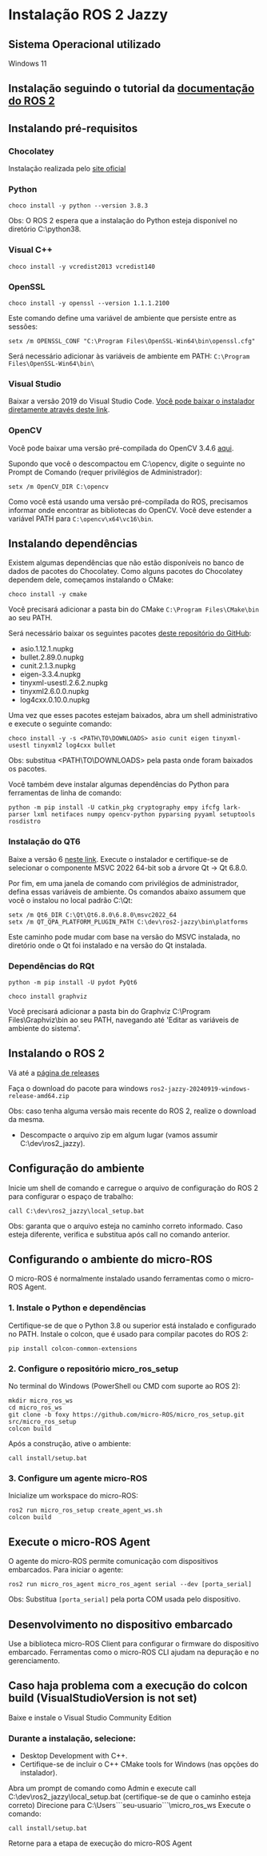 # Instalação ROS 2 Jazzy

## Sistema Operacional utilizado
Windows 11

## Instalação seguindo o tutorial da [documentação do ROS 2](https://docs.ros.org/en/foxy/Installation/Windows-Install-Binary.html)

## Instalando pré-requisitos

### Chocolatey

Instalação realizada pelo [site oficial](https://chocolatey.org/)

### Python

```
choco install -y python --version 3.8.3
```

Obs: O ROS 2 espera que a instalação do Python esteja disponível no diretório C:\python38.

### Visual C++

```
choco install -y vcredist2013 vcredist140
```

### OpenSSL

```
choco install -y openssl --version 1.1.1.2100
```

Este comando define uma variável de ambiente que persiste entre as sessões: 
```
setx /m OPENSSL_CONF "C:\Program Files\OpenSSL-Win64\bin\openssl.cfg"
```

Será necessário adicionar às variáveis de ambiente em PATH: ```C:\Program Files\OpenSSL-Win64\bin\```

### Visual Studio

Baixar a versão 2019 do Visual Studio Code. [Você pode baixar o instalador diretamente através deste link](https://visualstudio.microsoft.com/pt-br/vs/older-downloads/). 

### OpenCV

Você pode baixar uma versão pré-compilada do OpenCV 3.4.6 [aqui](https://github.com/ros2/ros2/releases/download/opencv-archives/opencv-3.4.6-vc16.VS2019.zip).

Supondo que você o descompactou em C:\opencv, digite o seguinte no Prompt de Comando (requer privilégios de Administrador):
```
setx /m OpenCV_DIR C:\opencv
```

Como você está usando uma versão pré-compilada do ROS, precisamos informar onde encontrar as bibliotecas do OpenCV. Você deve estender a variável PATH para ```C:\opencv\x64\vc16\bin```.

## Instalando dependências

Existem algumas dependências que não estão disponíveis no banco de dados de pacotes do Chocolatey. Como alguns pacotes do Chocolatey dependem dele, começamos instalando o CMake:

```
choco install -y cmake
```

Você precisará adicionar a pasta bin do CMake ```C:\Program Files\CMake\bin``` ao seu PATH.

Será necessário baixar os seguintes pacotes [deste repositório do GitHub](https://github.com/ros2/choco-packages/releases/tag/2022-03-15): 

- asio.1.12.1.nupkg
- bullet.2.89.0.nupkg
- cunit.2.1.3.nupkg
- eigen-3.3.4.nupkg
- tinyxml-usestl.2.6.2.nupkg
- tinyxml2.6.0.0.nupkg
- log4cxx.0.10.0.nupkg

Uma vez que esses pacotes estejam baixados, abra um shell administrativo e execute o seguinte comando:

```
choco install -y -s <PATH\TO\DOWNLOADS> asio cunit eigen tinyxml-usestl tinyxml2 log4cxx bullet
```

Obs: substitua <PATH\TO\DOWNLOADS> pela pasta onde foram baixados os pacotes.

Você também deve instalar algumas dependências do Python para ferramentas de linha de comando: 
```
python -m pip install -U catkin_pkg cryptography empy ifcfg lark-parser lxml netifaces numpy opencv-python pyparsing pyyaml setuptools rosdistro
```

### Instalação do QT6

Baixe a versão 6 [neste link](https://www.qt.io/offline-installers). Execute o instalador e certifique-se de selecionar o componente MSVC 2022 64-bit sob a árvore Qt -> Qt 6.8.0.

Por fim, em uma janela de comando com privilégios de administrador, defina essas variáveis de ambiente. Os comandos abaixo assumem que você o instalou no local padrão C:\Qt:
```
setx /m Qt6_DIR C:\Qt\Qt6.8.0\6.8.0\msvc2022_64
setx /m QT_QPA_PLATFORM_PLUGIN_PATH C:\dev\ros2-jazzy\bin\platforms
```

Este caminho pode mudar com base na versão do MSVC instalada, no diretório onde o Qt foi instalado e na versão do Qt instalada.

### Dependências do RQt

```
python -m pip install -U pydot PyQt6
```

```
choco install graphviz
```

Você precisará adicionar a pasta bin do Graphviz C:\Program Files\Graphviz\bin ao seu PATH, navegando até 'Editar as variáveis de ambiente do sistema'.

## Instalando o ROS 2

Vá até a [página de releases](https://github.com/ros2/ros2/releases)

Faça o download do pacote para windows ```ros2-jazzy-20240919-windows-release-amd64.zip```

 Obs: caso tenha alguma versão mais recente do ROS 2, realize o download da mesma.

 - Descompacte o arquivo zip em algum lugar (vamos assumir C:\dev\ros2_jazzy).

## Configuração do ambiente

Inicie um shell de comando e carregue o arquivo de configuração do ROS 2 para configurar o espaço de trabalho:
```
call C:\dev\ros2_jazzy\local_setup.bat
```

Obs: garanta que o arquivo esteja no caminho correto informado. Caso esteja diferente, verifica e substitua após call no comando anterior.

## Configurando o ambiente do micro-ROS

O micro-ROS é normalmente instalado usando ferramentas como o micro-ROS Agent.

### 1. Instale o Python e dependências

Certifique-se de que o Python 3.8 ou superior está instalado e configurado no PATH.
Instale o colcon, que é usado para compilar pacotes do ROS 2:
```
pip install colcon-common-extensions
```

### 2. Configure o repositório micro_ros_setup

No terminal do Windows (PowerShell ou CMD com suporte ao ROS 2):

```
mkdir micro_ros_ws
cd micro_ros_ws
git clone -b foxy https://github.com/micro-ROS/micro_ros_setup.git src/micro_ros_setup
colcon build
```

Após a construção, ative o ambiente:

```
call install/setup.bat
```

### 3. Configure um agente micro-ROS

Inicialize um workspace do micro-ROS: 

```
ros2 run micro_ros_setup create_agent_ws.sh
colcon build
```

## Execute o micro-ROS Agent

O agente do micro-ROS permite comunicação com dispositivos embarcados. Para iniciar o agente:

```
ros2 run micro_ros_agent micro_ros_agent serial --dev [porta_serial]
```

Obs: Substitua ```[porta_serial]``` pela porta COM usada pelo dispositivo.

## Desenvolvimento no dispositivo embarcado

Use a biblioteca micro-ROS Client para configurar o firmware do dispositivo embarcado.
Ferramentas como o micro-ROS CLI ajudam na depuração e no gerenciamento.

## Caso haja problema com a execução do colcon build (VisualStudioVersion is not set)

Baixe e instale o Visual Studio Community Edition

### Durante a instalação, selecione:
- Desktop Development with C++.
- Certifique-se de incluir o C++ CMake tools for Windows (nas opções do instalador).

Abra um prompt de comando como Admin e execute call C:\dev\ros2_jazzy\local_setup.bat (certifique-se de que o caminho esteja correto)
Direcione para C:\Users\```seu-usuario```\micro_ros_ws
Execute o comando: 

```
call install/setup.bat
```

Retorne para a etapa de execução do micro-ROS Agent
